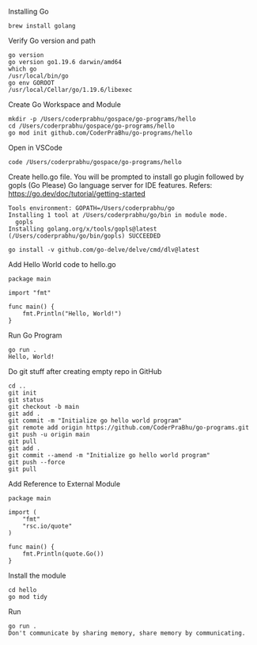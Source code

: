 
Installing Go
```
brew install golang
```
Verify Go version and path 
```
go version
go version go1.19.6 darwin/amd64
which go
/usr/local/bin/go
go env GOROOT
/usr/local/Cellar/go/1.19.6/libexec
```
Create Go Workspace and Module
```
mkdir -p /Users/coderprabhu/gospace/go-programs/hello
cd /Users/coderprabhu/gospace/go-programs/hello
go mod init github.com/CoderPraBhu/go-programs/hello
```

Open in VSCode
```
code /Users/coderprabhu/gospace/go-programs/hello
```
Create hello.go file. You will be prompted to install go plugin followed by gopls (Go Please) Go language server for IDE features.
Refers: https://go.dev/doc/tutorial/getting-started

```
Tools environment: GOPATH=/Users/coderprabhu/go
Installing 1 tool at /Users/coderprabhu/go/bin in module mode.
  gopls
Installing golang.org/x/tools/gopls@latest (/Users/coderprabhu/go/bin/gopls) SUCCEEDED  

go install -v github.com/go-delve/delve/cmd/dlv@latest
```

Add Hello World code to hello.go
```
package main

import "fmt"

func main() {
	fmt.Println("Hello, World!")
}

```

Run Go Program
```
go run .
Hello, World!
```

Do git stuff after creating empty repo in GitHub
```
cd .. 
git init
git status
git checkout -b main
git add .
git commit -m "Initialize go hello world program"
git remote add origin https://github.com/CoderPraBhu/go-programs.git
git push -u origin main
git pull 
git add .
git commit --amend -m "Initialize go hello world program"
git push --force
git pull
```

Add Reference to External Module
```
package main

import (
	"fmt"
	"rsc.io/quote"
)

func main() {
	fmt.Println(quote.Go())
}
```

Install the module
```
cd hello
go mod tidy
```

Run
```
go run .
Don't communicate by sharing memory, share memory by communicating.
```